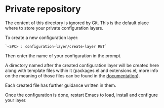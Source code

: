 # Private repository

The content of this directory is ignored by Git. This is the default place
where to store your private configuration layers.

To create a new configuration layer:

    `<SPC> : configuration-layer/create-layer RET`

Then enter the name of your configuration in the prompt.

A directory named after the created configuration layer will be created here
along with template files within it (packages.el and extensions.el, more info
on the meaning of those files can be found in the [documentation][conf_layers]).

Each created file has further guidance written in them.

Once the configuration is done, restart Emacs to load, install and configure
your layer.

[conf_layers]: https://github.com/syl20bnr/spacemacs/blob/master/doc/DOCUMENTATION.md#extensions-and-packages
